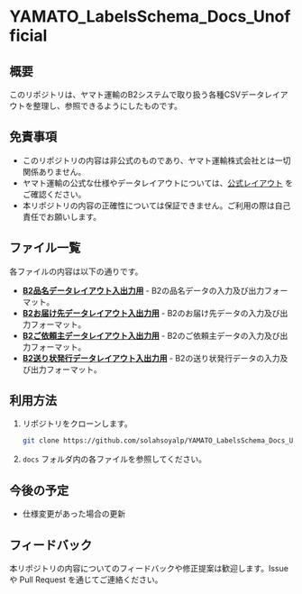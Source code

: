 # YAMATO_LabelsSchema_Docs_Unofficial

## 概要

このリポジトリは、ヤマト運輸のB2システムで取り扱う各種CSVデータレイアウトを整理し、参照できるようにしたものです。

## 免責事項

- このリポジトリの内容は非公式のものであり、ヤマト運輸株式会社とは一切関係ありません。
- ヤマト運輸の公式な仕様やデータレイアウトについては、[公式レイアウト](https://bmypage.kuronekoyamato.co.jp/bmypage/pdf//exchange.pdf) をご確認ください。
- 本リポジトリの内容の正確性については保証できません。ご利用の際は自己責任でお願いします。

## ファイル一覧

各ファイルの内容は以下の通りです。

- **[B2品名データレイアウト入出力用](docs/B2品名データレイアウト入出力用.md)** - B2の品名データの入力及び出力フォーマット。
- **[B2お届け先データレイアウト入出力用](docs/B2お届け先データレイアウト入出力用.md)** - B2のお届け先データの入力及び出力フォーマット。
- **[B2ご依頼主データレイアウト入出力用](docs/B2ご依頼主データレイアウト入出力用.md)** - B2のご依頼主データの入力及び出力フォーマット。
- **[B2送り状発行データレイアウト入出力用](docs/B2送り状発行データレイアウト入出力用.md)** - B2の送り状発行データの入力及び出力フォーマット。

## 利用方法

1. リポジトリをクローンします。
   ```bash
   git clone https://github.com/solahsoyalp/YAMATO_LabelsSchema_Docs_Unofficial.git
   ```
2. `docs` フォルダ内の各ファイルを参照してください。

## 今後の予定

- 仕様変更があった場合の更新

## フィードバック

本リポジトリの内容についてのフィードバックや修正提案は歓迎します。Issue や Pull Request を通じてご連絡ください。

